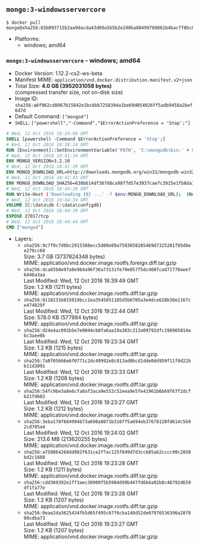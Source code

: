 ## `mongo:3-windowsservercore`

```console
$ docker pull mongo@sha256:65b093715b2aa9dacda43d89a5b5b2e240ba88499760861b4bacff8bc039abe0
```

-	Platforms:
	-	windows; amd64

### `mongo:3-windowsservercore` - windows; amd64

-	Docker Version: 1.12.2-cs2-ws-beta
-	Manifest MIME: `application/vnd.docker.distribution.manifest.v2+json`
-	Total Size: **4.0 GB (3952031058 bytes)**  
	(compressed transfer size, not on-disk size)
-	Image ID: `sha256:a6f962cd0967b15842e1bc6bb7258394a1be69d054926ff5adb9458a2bef6d7d`
-	Default Command: `["mongod"]`
-	`SHELL`: `["powershell","-Command","$ErrorActionPreference = 'Stop';"]`

```dockerfile
# Wed, 12 Oct 2016 18:24:08 GMT
SHELL [powershell -Command $ErrorActionPreference = 'Stop';]
# Wed, 12 Oct 2016 18:38:14 GMT
RUN [Environment]::SetEnvironmentVariable('PATH', 'C:\mongodb\bin;' + $env:PATH, [EnvironmentVariableTarget]::Machine);
# Wed, 12 Oct 2016 18:41:34 GMT
ENV MONGO_VERSION=3.2.10
# Wed, 12 Oct 2016 18:41:39 GMT
ENV MONGO_DOWNLOAD_URL=http://downloads.mongodb.org/win32/mongodb-win32-x86_64-2008plus-ssl-3.2.10-signed.msi
# Wed, 12 Oct 2016 18:41:43 GMT
ENV MONGO_DOWNLOAD_SHA256=630b614df367d8ca98f7d57e3937cae7c3915e1fb8da100f316c680da8d7f4ef
# Wed, 12 Oct 2016 18:44:28 GMT
RUN Write-Host ('Downloading {0} ...' -f $env:MONGO_DOWNLOAD_URL); 	(New-Object System.Net.WebClient).DownloadFile($env:MONGO_DOWNLOAD_URL, 'mongo.msi'); 		Write-Host ('Verifying sha256 ({0}) ...' -f $env:MONGO_DOWNLOAD_SHA256); 	if ((Get-FileHash mongo.msi -Algorithm sha256).Hash -ne $env:MONGO_DOWNLOAD_SHA256) { 		Write-Host 'FAILED!'; 		exit 1; 	}; 		Write-Host 'Installing ...'; 	Start-Process msiexec -Wait 		-ArgumentList @( 			'/i', 			'mongo.msi', 			'/quiet', 			'/qn', 			'INSTALLLOCATION=C:\mongodb', 			'ADDLOCAL=all' 		); 		Write-Host 'Verifying install ...'; 	Write-Host '  mongo --version'; mongo --version; 	Write-Host '  mongod --version'; mongod --version; 		Write-Host 'Removing ...'; 	Remove-Item mongo.msi -Force; 		Write-Host 'Complete.';
# Wed, 12 Oct 2016 18:44:34 GMT
VOLUME [C:\data\db C:\data\configdb]
# Wed, 12 Oct 2016 18:44:39 GMT
EXPOSE 27017/tcp
# Wed, 12 Oct 2016 18:44:44 GMT
CMD ["mongod"]
```

-	Layers:
	-	`sha256:9c7f9c7d9bc2915388ecc5d08e89a7583658285469d7325281f95d8ee279cc60`  
		Size: 3.7 GB (3737824348 bytes)  
		MIME: application/vnd.docker.image.rootfs.foreign.diff.tar.gzip
	-	`sha256:dca65b8e97a8e964a96f36a73131fe79e057f5dc460fcad71770aee76446a3aa`  
		Last Modified: Wed, 12 Oct 2016 18:39:49 GMT  
		Size: 1.2 KB (1211 bytes)  
		MIME: application/vnd.docker.image.rootfs.diff.tar.gzip
	-	`sha256:0118231b815019bcc1ea3545851105d5b6705a3e4dce628b30e1167ce474829f`  
		Last Modified: Wed, 12 Oct 2016 19:22:44 GMT  
		Size: 578.0 KB (577984 bytes)  
		MIME: application/vnd.docker.image.rootfs.diff.tar.gzip
	-	`sha256:d24e4ac092b5e7e9044cb0fa6aa19a303c313a09792dfc198965014abc3aee0b`  
		Last Modified: Wed, 12 Oct 2016 19:23:34 GMT  
		Size: 1.2 KB (1215 bytes)  
		MIME: application/vnd.docker.image.rootfs.diff.tar.gzip
	-	`sha256:7a8f05666e6f0771c2dc49992e8c813ad0bcd1d4e0dd959f11f0d22bb11d3091`  
		Last Modified: Wed, 12 Oct 2016 19:23:33 GMT  
		Size: 1.2 KB (1208 bytes)  
		MIME: application/vnd.docker.image.rootfs.diff.tar.gzip
	-	`sha256:54fc9be3a8e6cfa0af3aca9e552c52eea9e5fe41961b6b69f67f2dcfb21fd682`  
		Last Modified: Wed, 12 Oct 2016 19:23:27 GMT  
		Size: 1.2 KB (1212 bytes)  
		MIME: application/vnd.docker.image.rootfs.diff.tar.gzip
	-	`sha256:3eba178f664994b73a690a8071b316ff5a694eb37678120fd614c5b92cd705a4`  
		Last Modified: Wed, 12 Oct 2016 19:24:02 GMT  
		Size: 213.6 MB (213620255 bytes)  
		MIME: application/vnd.docker.image.rootfs.diff.tar.gzip
	-	`sha256:a758064268dd982f631ce2f7ac125f849d7d3ccb85ab2cccc90c2850bd2c1688`  
		Last Modified: Wed, 12 Oct 2016 19:23:28 GMT  
		Size: 1.2 KB (1211 bytes)  
		MIME: application/vnd.docker.image.rootfs.diff.tar.gzip
	-	`sha256:cdd369392e1ff3aec30909f5b5904d99b447fd6b4a92b8c46792d659df1fa77e`  
		Last Modified: Wed, 12 Oct 2016 19:23:28 GMT  
		Size: 1.2 KB (1207 bytes)  
		MIME: application/vnd.docker.image.rootfs.diff.tar.gzip
	-	`sha256:0eae2da3625434fb5d65f495c67f6cba148d52de07976536396a28f809cdba73`  
		Last Modified: Wed, 12 Oct 2016 19:23:27 GMT  
		Size: 1.2 KB (1207 bytes)  
		MIME: application/vnd.docker.image.rootfs.diff.tar.gzip
